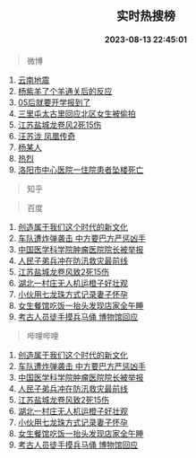 <div align="center"><h2>实时热搜榜</h2><h4>2023-08-13 22:45:01</h4></div>

> 微博  

1. [云南地震](https://s.weibo.com/weibo?q=%E4%BA%91%E5%8D%97%E5%9C%B0%E9%9C%87&t=31&band_rank=1&Refer=top)<br />
2. [杨紫羊了个羊通关后的反应](https://s.weibo.com/weibo?q=%23%E6%9D%A8%E7%B4%AB%E7%BE%8A%E4%BA%86%E4%B8%AA%E7%BE%8A%E9%80%9A%E5%85%B3%E5%90%8E%E7%9A%84%E5%8F%8D%E5%BA%94%23&t=31&band_rank=2&Refer=top)<br />
3. [05后就要开学报到了](https://s.weibo.com/weibo?q=%2305%E5%90%8E%E5%B0%B1%E8%A6%81%E5%BC%80%E5%AD%A6%E6%8A%A5%E5%88%B0%E4%BA%86%23&t=31&band_rank=3&Refer=top)<br />
4. [三里屯太古里回应北区女生被偷拍](https://s.weibo.com/weibo?q=%23%E4%B8%89%E9%87%8C%E5%B1%AF%E5%A4%AA%E5%8F%A4%E9%87%8C%E5%9B%9E%E5%BA%94%E5%8C%97%E5%8C%BA%E5%A5%B3%E7%94%9F%E8%A2%AB%E5%81%B7%E6%8B%8D%23&t=31&band_rank=4&Refer=top)<br />
5. [江苏盐城龙卷风2死15伤](https://s.weibo.com/weibo?q=%23%E6%B1%9F%E8%8B%8F%E7%9B%90%E5%9F%8E%E9%BE%99%E5%8D%B7%E9%A3%8E2%E6%AD%BB15%E4%BC%A4%23&t=31&band_rank=5&Refer=top)<br />
6. [汪苏泷 凤凰传奇](https://s.weibo.com/weibo?q=%E6%B1%AA%E8%8B%8F%E6%B3%B7%20%E5%87%A4%E5%87%B0%E4%BC%A0%E5%A5%87&t=31&band_rank=6&Refer=top)<br />
7. [杨某人](https://s.weibo.com/weibo?q=%E6%9D%A8%E6%9F%90%E4%BA%BA&t=31&band_rank=7&Refer=top)<br />
8. [热烈](https://s.weibo.com/weibo?q=%E7%83%AD%E7%83%88&t=31&band_rank=8&Refer=top)<br />
9. [洛阳市中心医院一住院患者坠楼死亡](https://s.weibo.com/weibo?q=%23%E6%B4%9B%E9%98%B3%E5%B8%82%E4%B8%AD%E5%BF%83%E5%8C%BB%E9%99%A2%E4%B8%80%E4%BD%8F%E9%99%A2%E6%82%A3%E8%80%85%E5%9D%A0%E6%A5%BC%E6%AD%BB%E4%BA%A1%23&t=31&band_rank=9&Refer=top)<br />

> 知乎  


> 百度  

1. [创造属于我们这个时代的新文化](https://www.baidu.com/s?wd=%E5%88%9B%E9%80%A0%E5%B1%9E%E4%BA%8E%E6%88%91%E4%BB%AC%E8%BF%99%E4%B8%AA%E6%97%B6%E4%BB%A3%E7%9A%84%E6%96%B0%E6%96%87%E5%8C%96&sa=fyb_news&rsv_dl=fyb_news)<br />
2. [车队遭炸弹袭击 中方要巴方严惩凶手](https://www.baidu.com/s?wd=%E8%BD%A6%E9%98%9F%E9%81%AD%E7%82%B8%E5%BC%B9%E8%A2%AD%E5%87%BB+%E4%B8%AD%E6%96%B9%E8%A6%81%E5%B7%B4%E6%96%B9%E4%B8%A5%E6%83%A9%E5%87%B6%E6%89%8B&sa=fyb_news&rsv_dl=fyb_news)<br />
3. [中国医学科学院肿瘤医院院长被举报](https://www.baidu.com/s?wd=%E4%B8%AD%E5%9B%BD%E5%8C%BB%E5%AD%A6%E7%A7%91%E5%AD%A6%E9%99%A2%E8%82%BF%E7%98%A4%E5%8C%BB%E9%99%A2%E9%99%A2%E9%95%BF%E8%A2%AB%E4%B8%BE%E6%8A%A5&sa=fyb_news&rsv_dl=fyb_news)<br />
4. [人民子弟兵冲在防汛救灾最前线](https://www.baidu.com/s?wd=%E4%BA%BA%E6%B0%91%E5%AD%90%E5%BC%9F%E5%85%B5%E5%86%B2%E5%9C%A8%E9%98%B2%E6%B1%9B%E6%95%91%E7%81%BE%E6%9C%80%E5%89%8D%E7%BA%BF&sa=fyb_news&rsv_dl=fyb_news)<br />
5. [江苏盐城龙卷风致2死15伤](https://www.baidu.com/s?wd=%E6%B1%9F%E8%8B%8F%E7%9B%90%E5%9F%8E%E9%BE%99%E5%8D%B7%E9%A3%8E%E8%87%B42%E6%AD%BB15%E4%BC%A4&sa=fyb_news&rsv_dl=fyb_news)<br />
6. [湖北一村庄无人机运橙子好壮观](https://www.baidu.com/s?wd=%E6%B9%96%E5%8C%97%E4%B8%80%E6%9D%91%E5%BA%84%E6%97%A0%E4%BA%BA%E6%9C%BA%E8%BF%90%E6%A9%99%E5%AD%90%E5%A5%BD%E5%A3%AE%E8%A7%82&sa=fyb_news&rsv_dl=fyb_news)<br />
7. [小伙用七龙珠方式记录妻子怀孕](https://www.baidu.com/s?wd=%E5%B0%8F%E4%BC%99%E7%94%A8%E4%B8%83%E9%BE%99%E7%8F%A0%E6%96%B9%E5%BC%8F%E8%AE%B0%E5%BD%95%E5%A6%BB%E5%AD%90%E6%80%80%E5%AD%95&sa=fyb_news&rsv_dl=fyb_news)<br />
8. [女生餐馆吃饭一抬头发现店家全午睡](https://www.baidu.com/s?wd=%E5%A5%B3%E7%94%9F%E9%A4%90%E9%A6%86%E5%90%83%E9%A5%AD%E4%B8%80%E6%8A%AC%E5%A4%B4%E5%8F%91%E7%8E%B0%E5%BA%97%E5%AE%B6%E5%85%A8%E5%8D%88%E7%9D%A1&sa=fyb_news&rsv_dl=fyb_news)<br />
9. [考古人员徒手摸兵马俑 博物馆回应](https://www.baidu.com/s?wd=%E8%80%83%E5%8F%A4%E4%BA%BA%E5%91%98%E5%BE%92%E6%89%8B%E6%91%B8%E5%85%B5%E9%A9%AC%E4%BF%91+%E5%8D%9A%E7%89%A9%E9%A6%86%E5%9B%9E%E5%BA%94&sa=fyb_news&rsv_dl=fyb_news)<br />

> 哔哩哔哩  

1. [创造属于我们这个时代的新文化](https://www.baidu.com/s?wd=%E5%88%9B%E9%80%A0%E5%B1%9E%E4%BA%8E%E6%88%91%E4%BB%AC%E8%BF%99%E4%B8%AA%E6%97%B6%E4%BB%A3%E7%9A%84%E6%96%B0%E6%96%87%E5%8C%96&sa=fyb_news&rsv_dl=fyb_news)<br />
2. [车队遭炸弹袭击 中方要巴方严惩凶手](https://www.baidu.com/s?wd=%E8%BD%A6%E9%98%9F%E9%81%AD%E7%82%B8%E5%BC%B9%E8%A2%AD%E5%87%BB+%E4%B8%AD%E6%96%B9%E8%A6%81%E5%B7%B4%E6%96%B9%E4%B8%A5%E6%83%A9%E5%87%B6%E6%89%8B&sa=fyb_news&rsv_dl=fyb_news)<br />
3. [中国医学科学院肿瘤医院院长被举报](https://www.baidu.com/s?wd=%E4%B8%AD%E5%9B%BD%E5%8C%BB%E5%AD%A6%E7%A7%91%E5%AD%A6%E9%99%A2%E8%82%BF%E7%98%A4%E5%8C%BB%E9%99%A2%E9%99%A2%E9%95%BF%E8%A2%AB%E4%B8%BE%E6%8A%A5&sa=fyb_news&rsv_dl=fyb_news)<br />
4. [人民子弟兵冲在防汛救灾最前线](https://www.baidu.com/s?wd=%E4%BA%BA%E6%B0%91%E5%AD%90%E5%BC%9F%E5%85%B5%E5%86%B2%E5%9C%A8%E9%98%B2%E6%B1%9B%E6%95%91%E7%81%BE%E6%9C%80%E5%89%8D%E7%BA%BF&sa=fyb_news&rsv_dl=fyb_news)<br />
5. [江苏盐城龙卷风致2死15伤](https://www.baidu.com/s?wd=%E6%B1%9F%E8%8B%8F%E7%9B%90%E5%9F%8E%E9%BE%99%E5%8D%B7%E9%A3%8E%E8%87%B42%E6%AD%BB15%E4%BC%A4&sa=fyb_news&rsv_dl=fyb_news)<br />
6. [湖北一村庄无人机运橙子好壮观](https://www.baidu.com/s?wd=%E6%B9%96%E5%8C%97%E4%B8%80%E6%9D%91%E5%BA%84%E6%97%A0%E4%BA%BA%E6%9C%BA%E8%BF%90%E6%A9%99%E5%AD%90%E5%A5%BD%E5%A3%AE%E8%A7%82&sa=fyb_news&rsv_dl=fyb_news)<br />
7. [小伙用七龙珠方式记录妻子怀孕](https://www.baidu.com/s?wd=%E5%B0%8F%E4%BC%99%E7%94%A8%E4%B8%83%E9%BE%99%E7%8F%A0%E6%96%B9%E5%BC%8F%E8%AE%B0%E5%BD%95%E5%A6%BB%E5%AD%90%E6%80%80%E5%AD%95&sa=fyb_news&rsv_dl=fyb_news)<br />
8. [女生餐馆吃饭一抬头发现店家全午睡](https://www.baidu.com/s?wd=%E5%A5%B3%E7%94%9F%E9%A4%90%E9%A6%86%E5%90%83%E9%A5%AD%E4%B8%80%E6%8A%AC%E5%A4%B4%E5%8F%91%E7%8E%B0%E5%BA%97%E5%AE%B6%E5%85%A8%E5%8D%88%E7%9D%A1&sa=fyb_news&rsv_dl=fyb_news)<br />
9. [考古人员徒手摸兵马俑 博物馆回应](https://www.baidu.com/s?wd=%E8%80%83%E5%8F%A4%E4%BA%BA%E5%91%98%E5%BE%92%E6%89%8B%E6%91%B8%E5%85%B5%E9%A9%AC%E4%BF%91+%E5%8D%9A%E7%89%A9%E9%A6%86%E5%9B%9E%E5%BA%94&sa=fyb_news&rsv_dl=fyb_news)<br />
